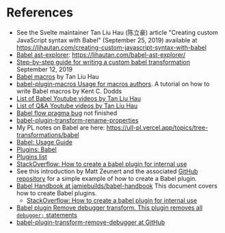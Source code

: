# References

* See the Svelte maintainer Tan Liu Hau (陈立豪) article "Creating custom JavaScript syntax with Babel" (September 25, 2019) available at https://lihautan.com/creating-custom-javascript-syntax-with-babel
* [Babel ast-explorer](https://github.com/tanhauhau/babel-ast-explorer): https://lihautan.com/babel-ast-explorer/
* [Step-by-step guide for writing a custom babel transformation](https://lihautan.com/step-by-step-guide-for-writing-a-babel-transformation) September 12, 2019
* [Babel macros](https://lihautan.com/babel-macros) by Tan Liu Hau 
* [babel-plugin-macros Usage for macros authors](https://github.com/kentcdodds/babel-plugin-macros/blob/main/other/docs/author.md). A tutorial on how to write Babel macros by Kent C. Dodds
* [List of Babel Youtube videos by Tan Liu Hau](https://www.youtube.com/@lihautan/search?query=babel)
* [List of Q&A Youtube videos by Tan Liu Hau](https://www.youtube.com/@lihautan/search?query=Q%26A%20)
* [Babel flow pragma bug](https://lihautan.com/notes/babel-flow-pragma-bug) not finished
* [babel-plugin-transform-rename-properties](https://github.com/tanhauhau/babel-plugin-transform-rename-properties)
* My PL notes on Babel are here: https://ull-pl.vercel.app/topics/tree-transformations/babel
* [Babel: Usage Guide](https://babeljs.io/docs/usage)
* [Plugins: Babel](https://babeljs.io/docs/plugins)
* [Plugins list](https://babeljs.io/docs/plugins-list)
* [StackOverflow: How to create a babel plugin for internal use](https://stackoverflow.com/questions/53639450/how-to-create-a-babel-plugin-for-internal-use)
* See this introduction by Matt Zeunert and the associated [GitHub repository](https://github.com/mattzeunert/babel-plugin-demo) for a simple example of how to create a Babel plugin.
* [Babel Handbook at jamiebuilds/babel-handbook](https://github.com/jamiebuilds/babel-handbook/blob/master/translations/en/plugin-handbook.md) This document covers how to create Babel plugins.
  * [StackOverflow: How to create a babel plugin for internal use](https://stackoverflow.com/questions/53639450/how-to-create-a-babel-plugin-for-internal-use)
* [Babel plugin Remove debugger transform. This plugin removes all `debugger;` statements](https://github.com/babel/minify/tree/master/packages/babel-plugin-transform-remove-debugger)
* [babel-plugin-transform-remove-debugger at GitHub](https://github.com/babel/minify/tree/a24dd066f16db5a7d5ab13c2af65e767347ef550/packages/babel-plugin-transform-remove-debugger)
  